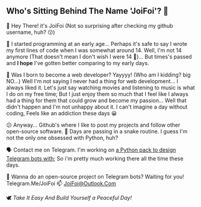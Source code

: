 Who's Sitting Behind The Name 'JoiFoi'? 🤔
-------------------------------------
👋 Hey There! it's JoiFoi (Not so surprising after checking my github username, huh? 😗)

🌱 I started programming at an early age... Perhaps it's safe to say I wrote my first lines of code when I was somewhat around 14.
Well, I'm not 14 anymore (That doesn't mean I don't wish I were 14 🤧)... But times's passed and **I hope** I've gotten better comparing to my early days.

🤠 Was I born to become a web developer? Yayyyy! (Who am I kidding? big NO...) Well I'm not saying I never had a thing for web development... I always liked it. Let's just say watching movies and listening to music is what I do on my free time; But I just enjoy them so much that I feel like I always had a thing for them that could grow and become my passion... Well that didn't happen and I'm not unhappy about it. I can't imagine a day without coding, Feels like an addiction these days 😀

😕 Anyway... Github's where I like to post my projects and follow other open-source software. 🐍 Days are passing in a snake routine. I guess I'm not the only one obsessed with Python, huh?

🗣 Contact me on Telegram. I'm working on [a Python pack to design Telegram bots with](https://github.com/python-telegram-bot/python-telegram-bot); So i'm pretty much working there all the time these days.

🚀 Wanna do an open-source project on Telegram bots? Waiting for you! Telegram.Me/JoiFoi
📫 JoiFoi@Outlook.Com

🕊 *Take It Easy And Build Yourself a Peaceful Day!*

<!---
JoiFoi/JoiFoi is a ✨ special ✨ repository because its `README.md` (this file) appears on your GitHub profile.
You can click the Preview link to take a look at your changes.
--->
